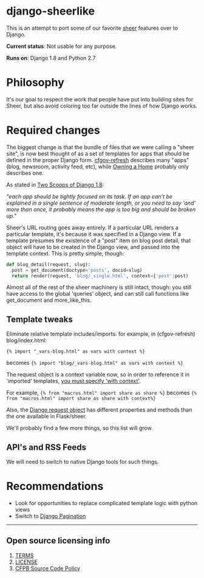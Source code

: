 # django-sheerlike

This is an attempt to port some of our favorite [sheer](https://github.com/cfpb/sheer) features over to Django.

**Current status**: Not usable for any purpose.

**Runs on**: Django 1.8 and Python 2.7

# Philosophy

It's our goal to respect the work that people have put into building sites for Sheer, but also avoid coloring too far outside the lines of how Django works.

# Required changes

The biggest change is that the bundle of files that we were calling a "sheer site", is now best thought of as a set of templates for apps that should be defined in the proper Django form. [cfgov-refresh](https://github.com/cfpb/cfgov-refresh) describes many "apps" (blog, newsroom, activity feed, etc), while [Owning a Home](https://github.com/cfpb/owning-a-home/) probably only describes one.

As stated in [Two Scoops of Django 1.8](http://twoscoopspress.org/products/two-scoops-of-django-1-8):

_"each app should be tightly focused on its task. If an app can’t be explained in a single sentence of moderate length, or you need to say ‘and’ more than once, it probably means the app is too big and should be broken up."_
  
Sheer's URL routing goes away entirely. If a particular URL renders a particular template, it's because it was specified in a Django view. If a template presumes the existence of a "post" item on blog post detail, that object will have to be created in the Django view, and passed into the template context. This is pretty simple, though:

```python
def blog_detail(request, slug):                                                  
  post = get_document(doctype='posts', docid=slug)                             
  return render(request, 'blog/_single.html', context={'post':post) 
```

Almost all of the rest of the sheer machinery is still intact, though: you still have access to the global 'queries' object, and can still call functions like get_document and more_like_this.

## Template tweaks


Eliminate relative template includes/imports. for example, in (cfgov-refresh) blog/index.html:

`{% import "_vars-blog.html" as vars with context %}` 

becomes `{% import "blog/_vars-blog.html" as vars with context %}`

The request object is a context variable now, so in order to reference it in 'imported' templates, [you must specify 'with context'](http://jinja.pocoo.org/docs/dev/templates/#import-context-behavior).

For example, `{% from "macros.html" import share as share %}` becomes `{% from "macros.html" import share as share with context%}`

Also, the [Django request object](https://docs.djangoproject.com/en/1.8/ref/request-response/#httprequest-objects) has different properties and methods than the one available in Flask/sheer.

We'll probably find a few more things, so this list will grow.

## API's and RSS Feeds

We will need to switch to native Django tools for such things.

# Recommendations

- Look for opportunities to replace complicated template logic with python views
- Switch to [Django Pagination](https://docs.djangoproject.com/en/1.8/topics/pagination/)

----

## Open source licensing info
1. [TERMS](TERMS.md)
2. [LICENSE](LICENSE)
3. [CFPB Source Code Policy](https://github.com/cfpb/source-code-policy/)
